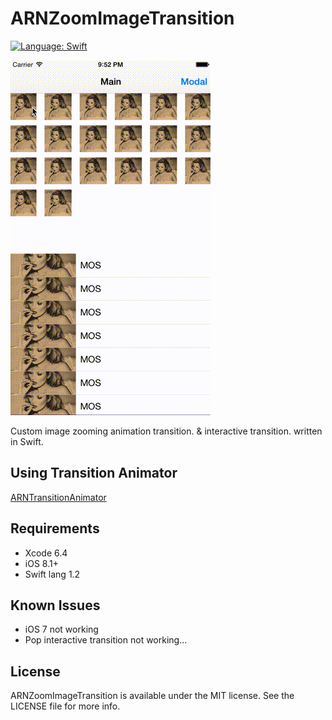 # ARNZoomImageTransition

[![Language: Swift](https://img.shields.io/badge/lang-Swift-yellow.svg?style=flat)](https://developer.apple.com/swift/)

![capture](capture.gif "capture")

Custom image zooming animation transition. & interactive transition. written in Swift.


## Using Transition Animator

[ARNTransitionAnimator](https://github.com/xxxAIRINxxx/ARNTransitionAnimator)


## Requirements

* Xcode 6.4
* iOS 8.1+
* Swift lang 1.2


## Known Issues

* iOS 7 not working
* Pop interactive transition not working...


## License

ARNZoomImageTransition is available under the MIT license. See the LICENSE file for more info.
